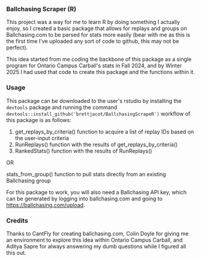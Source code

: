 ### Ballchasing Scraper (R)
This project was a way for me to learn R by doing something I actually enjoy, so I created a basic package that allows for replays and groups on Ballchasing.com to be parsed for stats more easily (bear with me as this is the first time I've uploaded any sort of code to github, this may not be perfect).

This idea started from me coding the backbone of this package as a single program for Ontario Campus Carball's stats in Fall 2024, and by Winter 2025 I had used that code to create this package and the functions within it.

### Usage
This package can be downloaded to the user's rstudio by installing the `devtools` package and running the command `devtools::install_github('brettjacot/BallchasingScrapeR')`  workflow of this package is as follows:

1. get_replays_by_criteria() function to acquire a list of replay IDs based on the user-input criteria 
2. RunReplays() function with the results of get_replays_by_criteria() 
3. RankedStats() function with the results of RunReplays()

OR

stats_from_group() function to pull stats directly from an existing Ballchasing group

For this package to work, you will also need a Ballchasing API key, which can be generated by logging into ballchasing.com and going to https://ballchasing.com/upload.


### Credits
Thanks to CantFly for creating ballchasing.com, Colin Doyle for giving me an environment to explore this idea within Ontario Campus Carball, and Aditya Sapre for always answering my dumb questions while I figured all this out.
